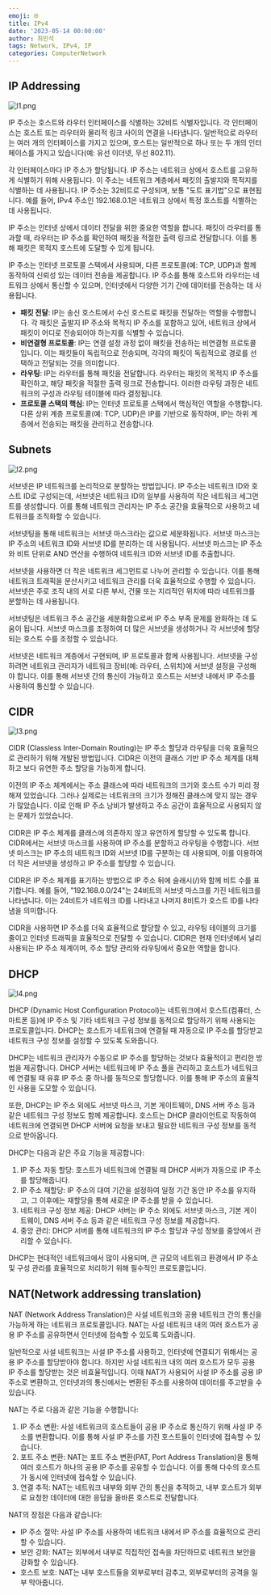 ```yaml
---
emoji: 🌐
title: IPv4
date: '2023-05-14 00:00:00'
author: 최민석
tags: Network, IPv4, IP
categories: ComputerNetwork
---
```

## IP Addressing

![l1.png](l1.png)

IP 주소는 호스트와 라우터 인터페이스를 식별하는 32비트 식별자입니다. 각 인터페이스는 호스트 또는 라우터와 물리적 링크 사이의 연결을 나타냅니다. 일반적으로 라우터는 여러 개의 인터페이스를 가지고 있으며, 호스트는 일반적으로 하나 또는 두 개의 인터페이스를 가지고 있습니다(예: 유선 이더넷, 무선 802.11).

각 인터페이스마다 IP 주소가 할당됩니다. IP 주소는 네트워크 상에서 호스트를 고유하게 식별하기 위해 사용됩니다. 이 주소는 네트워크 계층에서 패킷의 출발지와 목적지를 식별하는 데 사용됩니다. IP 주소는 32비트로 구성되며, 보통 "도트 표기법"으로 표현됩니다. 예를 들어, IPv4 주소인 192.168.0.1은 네트워크 상에서 특정 호스트를 식별하는 데 사용됩니다.

IP 주소는 인터넷 상에서 데이터 전달을 위한 중요한 역할을 합니다. 패킷이 라우터를 통과할 때, 라우터는 IP 주소를 확인하여 패킷을 적절한 출력 링크로 전달합니다. 이를 통해 패킷은 목적지 호스트에 도달할 수 있게 됩니다.

IP 주소는 인터넷 프로토콜 스택에서 사용되며, 다른 프로토콜(예: TCP, UDP)과 함께 동작하여 신뢰성 있는 데이터 전송을 제공합니다. IP 주소를 통해 호스트와 라우터는 네트워크 상에서 통신할 수 있으며, 인터넷에서 다양한 기기 간에 데이터를 전송하는 데 사용됩니다.

- **패킷 전달**: IP는 송신 호스트에서 수신 호스트로 패킷을 전달하는 역할을 수행합니다. 각 패킷은 출발지 IP 주소와 목적지 IP 주소를 포함하고 있어, 네트워크 상에서 패킷이 어디로 전송되어야 하는지를 식별할 수 있습니다.
- **비연결형 프로토콜**: IP는 연결 설정 과정 없이 패킷을 전송하는 비연결형 프로토콜입니다. 이는 패킷들이 독립적으로 전송되며, 각각의 패킷이 독립적으로 경로를 선택하고 전달되는 것을 의미합니다.
- **라우팅**: IP는 라우터를 통해 패킷을 전달합니다. 라우터는 패킷의 목적지 IP 주소를 확인하고, 해당 패킷을 적절한 출력 링크로 전송합니다. 이러한 라우팅 과정은 네트워크의 구성과 라우팅 테이블에 따라 결정됩니다.
- **프로토콜 스택의 핵심**: IP는 인터넷 프로토콜 스택에서 핵심적인 역할을 수행합니다. 다른 상위 계층 프로토콜(예: TCP, UDP)은 IP를 기반으로 동작하며, IP는 하위 계층에서 전송되는 패킷을 관리하고 전송합니다.

## Subnets

![l2.png](l2.png)

서브넷은 IP 네트워크를 논리적으로 분할하는 방법입니다. IP 주소는 네트워크 ID와 호스트 ID로 구성되는데, 서브넷은 네트워크 ID의 일부를 사용하여 작은 네트워크 세그먼트를 생성합니다. 이를 통해 네트워크 관리자는 IP 주소 공간을 효율적으로 사용하고 네트워크를 조직화할 수 있습니다.

서브넷팅을 통해 네트워크는 서브넷 마스크라는 값으로 세분화됩니다. 서브넷 마스크는 IP 주소의 네트워크 ID와 서브넷 ID를 분리하는 데 사용됩니다. 서브넷 마스크는 IP 주소와 비트 단위로 AND 연산을 수행하여 네트워크 ID와 서브넷 ID를 추출합니다.

서브넷을 사용하면 더 작은 네트워크 세그먼트로 나누어 관리할 수 있습니다. 이를 통해 네트워크 트래픽을 분산시키고 네트워크 관리를 더욱 효율적으로 수행할 수 있습니다. 서브넷은 주로 조직 내의 서로 다른 부서, 건물 또는 지리적인 위치에 따라 네트워크를 분할하는 데 사용됩니다.

서브넷팅은 네트워크 주소 공간을 세분화함으로써 IP 주소 부족 문제를 완화하는 데 도움이 됩니다. 서브넷 마스크를 조정하여 더 많은 서브넷을 생성하거나 각 서브넷에 할당되는 호스트 수를 조정할 수 있습니다.

서브넷은 네트워크 계층에서 구현되며, IP 프로토콜과 함께 사용됩니다. 서브넷을 구성하려면 네트워크 관리자가 네트워크 장비(예: 라우터, 스위치)에 서브넷 설정을 구성해야 합니다. 이를 통해 서브넷 간의 통신이 가능하고 호스트는 서브넷 내에서 IP 주소를 사용하여 통신할 수 있습니다.

## CIDR

![l3.png](l3.png)

CIDR (Classless Inter-Domain Routing)는 IP 주소 할당과 라우팅을 더욱 효율적으로 관리하기 위해 개발된 방법입니다. CIDR은 이전의 클래스 기반 IP 주소 체계를 대체하고 보다 유연한 주소 할당을 가능하게 합니다.

이전의 IP 주소 체계에서는 주소 클래스에 따라 네트워크의 크기와 호스트 수가 미리 정해져 있었습니다. 그러나 실제로는 네트워크의 크기가 정해진 클래스에 맞지 않는 경우가 많았습니다. 이로 인해 IP 주소 낭비가 발생하고 주소 공간이 효율적으로 사용되지 않는 문제가 있었습니다.

CIDR은 IP 주소 체계를 클래스에 의존하지 않고 유연하게 할당할 수 있도록 합니다. CIDR에서는 서브넷 마스크를 사용하여 IP 주소를 분할하고 라우팅을 수행합니다. 서브넷 마스크는 IP 주소의 네트워크 ID와 서브넷 ID를 구분하는 데 사용되며, 이를 이용하여 더 작은 서브넷을 생성하고 IP 주소를 할당할 수 있습니다.

CIDR은 IP 주소 체계를 표기하는 방법으로 IP 주소 뒤에 슬래시(/)와 함께 비트 수를 표기합니다. 예를 들어, "192.168.0.0/24"는 24비트의 서브넷 마스크를 가진 네트워크를 나타냅니다. 이는 24비트가 네트워크 ID를 나타내고 나머지 8비트가 호스트 ID를 나타냄을 의미합니다.

CIDR을 사용하면 IP 주소를 더욱 효율적으로 할당할 수 있고, 라우팅 테이블의 크기를 줄이고 인터넷 트래픽을 효율적으로 전달할 수 있습니다. CIDR은 현재 인터넷에서 널리 사용되는 IP 주소 체계이며, 주소 할당 관리와 라우팅에서 중요한 역할을 합니다.

## DHCP

![l4.png](l4.png)

DHCP (Dynamic Host Configuration Protocol)는 네트워크에서 호스트(컴퓨터, 스마트폰 등)에 IP 주소 및 기타 네트워크 구성 정보를 동적으로 할당하기 위해 사용되는 프로토콜입니다. DHCP는 호스트가 네트워크에 연결될 때 자동으로 IP 주소를 할당받고 네트워크 구성 정보를 설정할 수 있도록 도와줍니다.

DHCP는 네트워크 관리자가 수동으로 IP 주소를 할당하는 것보다 효율적이고 편리한 방법을 제공합니다. DHCP 서버는 네트워크에 IP 주소 풀을 관리하고 호스트가 네트워크에 연결될 때 유휴 IP 주소 중 하나를 동적으로 할당합니다. 이를 통해 IP 주소의 효율적인 사용을 도모할 수 있습니다.

또한, DHCP는 IP 주소 외에도 서브넷 마스크, 기본 게이트웨이, DNS 서버 주소 등과 같은 네트워크 구성 정보도 함께 제공합니다. 호스트는 DHCP 클라이언트로 작동하여 네트워크에 연결되면 DHCP 서버에 요청을 보내고 필요한 네트워크 구성 정보를 동적으로 받아옵니다.

DHCP는 다음과 같은 주요 기능을 제공합니다:

1. IP 주소 자동 할당: 호스트가 네트워크에 연결될 때 DHCP 서버가 자동으로 IP 주소를 할당해줍니다.
2. IP 주소 재할당: IP 주소의 대여 기간을 설정하여 일정 기간 동안 IP 주소를 유지하고, 그 이후에는 재할당을 통해 새로운 IP 주소를 받을 수 있습니다.
3. 네트워크 구성 정보 제공: DHCP 서버는 IP 주소 외에도 서브넷 마스크, 기본 게이트웨이, DNS 서버 주소 등과 같은 네트워크 구성 정보를 제공합니다.
4. 중앙 관리: DHCP 서버를 통해 네트워크의 IP 주소 할당과 구성 정보를 중앙에서 관리할 수 있습니다.

DHCP는 현대적인 네트워크에서 많이 사용되며, 큰 규모의 네트워크 환경에서 IP 주소 및 구성 관리를 효율적으로 처리하기 위해 필수적인 프로토콜입니다.

## NAT(Network addressing translation)

NAT (Network Address Translation)은 사설 네트워크와 공용 네트워크 간의 통신을 가능하게 하는 네트워크 프로토콜입니다. NAT는 사설 네트워크 내의 여러 호스트가 공용 IP 주소를 공유하면서 인터넷에 접속할 수 있도록 도와줍니다.

일반적으로 사설 네트워크는 사설 IP 주소를 사용하고, 인터넷에 연결되기 위해서는 공용 IP 주소를 할당받아야 합니다. 하지만 사설 네트워크 내의 여러 호스트가 모두 공용 IP 주소를 할당받는 것은 비효율적입니다. 이때 NAT가 사용되어 사설 IP 주소를 공용 IP 주소로 변환하고, 인터넷과의 통신에서는 변환된 주소를 사용하여 데이터를 주고받을 수 있습니다.

NAT는 주로 다음과 같은 기능을 수행합니다:

1. IP 주소 변환: 사설 네트워크의 호스트들이 공용 IP 주소로 통신하기 위해 사설 IP 주소를 변환합니다. 이를 통해 사설 IP 주소를 가진 호스트들이 인터넷에 접속할 수 있습니다.
2. 포트 주소 변환: NAT는 포트 주소 변환(PAT, Port Address Translation)을 통해 여러 호스트가 하나의 공용 IP 주소를 공유할 수 있습니다. 이를 통해 다수의 호스트가 동시에 인터넷에 접속할 수 있습니다.
3. 연결 추적: NAT는 네트워크 내부와 외부 간의 통신을 추적하고, 내부 호스트가 외부로 요청한 데이터에 대한 응답을 올바른 호스트로 전달합니다.

NAT의 장점은 다음과 같습니다:

- IP 주소 절약: 사설 IP 주소를 사용하여 네트워크 내에서 IP 주소를 효율적으로 관리할 수 있습니다.
- 보안 강화: NAT는 외부에서 내부로 직접적인 접속을 차단하므로 네트워크 보안을 강화할 수 있습니다.
- 호스트 보호: NAT는 내부 호스트들을 외부로부터 감추고, 외부로부터의 공격을 일부 막아줍니다.

```toc
```
